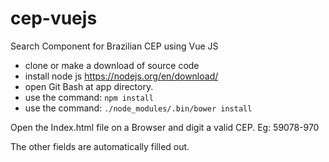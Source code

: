 # cep-vuejs
Search Component for Brazilian CEP using Vue JS

- clone or make a download of source code
- install node js https://nodejs.org/en/download/
- open Git Bash at app directory.
- use the command: `npm install`
- use the command: `./node_modules/.bin/bower install`

Open the  Index.html file on a Browser and digit a valid CEP. Eg: 59078-970

The other fields are automatically filled out.
